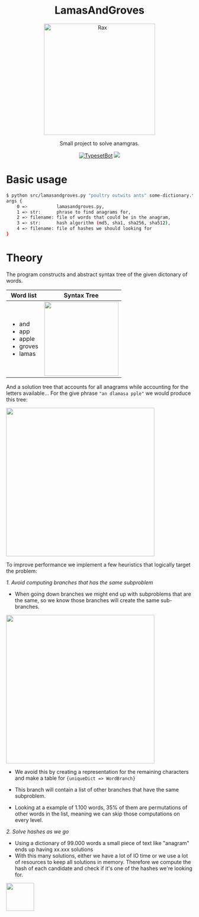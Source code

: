 <h1 align="center">LamasAndGroves</h1>
<p align="center">
    <img alt="Rax" src="https://media1.tenor.com/images/d70ca20256e8f2be561167278e00819c/tenor.gif" width="300">
</p>
<p align="center">
Small project to solve anamgras.
</p>
<p align="center">
<a href="https://travis-ci.org/MGApcDev/LamasAndGroves"><img alt="TypesetBot" src="https://travis-ci.org/MGApcDev/LamasAndGroves.svg?branch=master"></a>
<a class="badge-align" href="https://www.codacy.com/app/mgapcdev/8b35bbd7ff2f5dd7c94fffbb1a3512bc?utm_source=github.com&amp;utm_medium=referral&amp;utm_content=MGApcDev/8b35bbd7ff2f5dd7c94fffbb1a3512bc&amp;utm_campaign=Badge_Grade"><img src="https://api.codacy.com/project/badge/Grade/fe959f1e438a4b6cb167c224562c52fb"/></a>
</p>

# Basic usage
```bash
$ python src/lamasandgroves.py "poultry outwits ants" some-dictionary.txt "md5" hashes-to-find.txt > anagrams.txt
args {
    0 =>           lamasandgroves.py,
    1 => str:      phrase to find anagrams for,
    2 => filename: file of words that could be in the anagram,
    3 => str:      hash algorithm (md5, sha1, sha256, sha512),
    4 => filename: file of hashes we should looking for
}
```

# Theory

The program constructs and abstract syntax tree of the given dictonary of words.

   
| Word list        | Syntax Tree           |
| ------------- |:-------------:|
| <ul><li>and</li><li>app</li><li>apple</li><li>groves</li><li>lamas</li></ul> | <img src="https://i.imgur.com/nF1jzS0.png" width="200"> |



And a solution tree that accounts for all anagrams while accounting for the letters available...
For the give phrase ```"an dlamasa pple"``` we would produce this tree:


<img src="https://i.imgur.com/gSJdExL.png" width="400">


To improve performance we implement a few heuristics that logically target the problem:

_1. Avoid computing branches that has the same subproblem_
- When going down branches we might end up with subproblems that are the same, so we know those branches will create the same sub-branches.
<img src="https://i.imgur.com/DlpWHPm.png" width="400">

- We avoid this by creating a representation for the remaining characters and make a table for 
```{uniqueDict => WordBranch}```
- This branch will contain a list of other branches that have the same subproblem.

- Looking at a example of 1.100 words, 35% of them are permutations of other words in the list, meaning we can skip those computations on every level.


_2. Solve hashes as we go_
- Using a dictionary of 99.000 words a small piece of text like "anagram" ends up having xx.xxx solutions
- With this many solutions, either we have a lot of IO time or we use a lot of resources to keep all solutions in memory. Therefore we compute the hash of each candidate and check if it's one of the hashes we're looking for.

<img src="https://i.imgur.com/bCyFtQG.gif" height="75">
